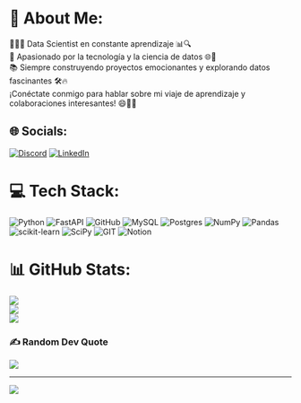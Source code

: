 # 💫 About Me:
👨🏻‍💼 Data Scientist en constante aprendizaje 📊🔍<br>
🌱 Apasionado por la tecnología y la ciencia de datos 🌐🧬<br>
📚 Siempre construyendo proyectos emocionantes y explorando datos fascinantes 🛠️🔥<br>
¡Conéctate conmigo para hablar sobre mi viaje de aprendizaje y colaboraciones interesantes! 😄👋📖



## 🌐 Socials:
[![Discord](https://img.shields.io/badge/Discord-%237289DA.svg?logo=discord&logoColor=white)](https://discord.gg/Aalg) [![LinkedIn](https://img.shields.io/badge/LinkedIn-%230077B5.svg?logo=linkedin&logoColor=white)](www.linkedin.com/in/adriánleóngracia) 

# 💻 Tech Stack:
![Python](https://img.shields.io/badge/python-3670A0?style=for-the-badge&logo=python&logoColor=ffdd54) ![FastAPI](https://img.shields.io/badge/FastAPI-005571?style=for-the-badge&logo=fastapi) ![GitHub](https://img.shields.io/badge/GitHub-%23121011.svg?style=for-the-badge&logo=github&logoColor=white) ![MySQL](https://img.shields.io/badge/mysql-%2300f.svg?style=for-the-badge&logo=mysql&logoColor=white) ![Postgres](https://img.shields.io/badge/postgres-%23316192.svg?style=for-the-badge&logo=postgresql&logoColor=white) ![NumPy](https://img.shields.io/badge/numpy-%23013243.svg?style=for-the-badge&logo=numpy&logoColor=white) ![Pandas](https://img.shields.io/badge/pandas-%23150458.svg?style=for-the-badge&logo=pandas&logoColor=white) ![scikit-learn](https://img.shields.io/badge/scikit--learn-%23F7931E.svg?style=for-the-badge&logo=scikit-learn&logoColor=white) ![SciPy](https://img.shields.io/badge/SciPy-%230C55A5.svg?style=for-the-badge&logo=scipy&logoColor=%white) ![GIT](https://img.shields.io/badge/Git-fc6d26?style=for-the-badge&logo=git&logoColor=white) ![Notion](https://img.shields.io/badge/Notion-%23000000.svg?style=for-the-badge&logo=notion&logoColor=white)
# 📊 GitHub Stats:
![](https://github-readme-stats.vercel.app/api?username=Aalg26&theme=midnight-purple&hide_border=false&include_all_commits=false&count_private=false)<br/>
![](https://github-readme-streak-stats.herokuapp.com/?user=Aalg26&theme=midnight-purple&hide_border=false)<br/>
![](https://github-readme-stats.vercel.app/api/top-langs/?username=Aalg26&theme=midnight-purple&hide_border=false&include_all_commits=false&count_private=false&layout=compact)

### ✍️ Random Dev Quote
![](https://quotes-github-readme.vercel.app/api?type=horizontal&theme=radical)

---
[![](https://visitcount.itsvg.in/api?id=Aalg26&icon=0&color=0)](https://visitcount.itsvg.in)

<!-- Proudly created with GPRM ( https://gprm.itsvg.in ) -->
